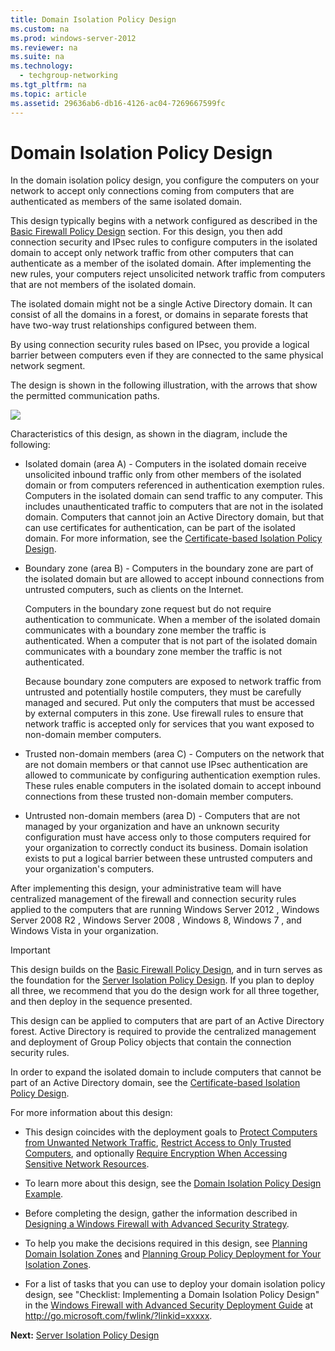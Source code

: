 ```yaml
---
title: Domain Isolation Policy Design
ms.custom: na
ms.prod: windows-server-2012
ms.reviewer: na
ms.suite: na
ms.technology: 
  - techgroup-networking
ms.tgt_pltfrm: na
ms.topic: article
ms.assetid: 29636ab6-db16-4126-ac04-7269667599fc
---
```

# Domain Isolation Policy Design
In the domain isolation policy design, you configure the computers on your network to accept only connections coming from computers that are authenticated as members of the same isolated domain.

This design typically begins with a network configured as described in the [Basic Firewall Policy Design](Basic-Firewall-Policy-Design.md) section. For this design, you then add connection security and IPsec rules to configure computers in the isolated domain to accept only network traffic from other computers that can authenticate as a member of the isolated domain. After implementing the new rules, your computers reject unsolicited network traffic from computers that are not members of the isolated domain.

The isolated domain might not be a single Active Directory domain. It can consist of all the domains in a forest, or domains in separate forests that have two-way trust relationships configured between them.

By using connection security rules based on IPsec, you provide a logical barrier between computers even if they are connected to the same physical network segment.

The design is shown in the following illustration, with the arrows that show the permitted communication paths.

![](../../../media/Domain-Isolation-Policy-Design/WFASDomainISOBoundary.gif)

Characteristics of this design, as shown in the diagram, include the following:

-   Isolated domain (area A) - Computers in the isolated domain receive unsolicited inbound traffic only from other members of the isolated domain or from computers referenced in authentication exemption rules. Computers in the isolated domain can send traffic to any computer. This includes unauthenticated traffic to computers that are not in the isolated domain. Computers that cannot join an Active Directory domain, but that can use certificates for authentication, can be part of the isolated domain. For more information, see the [Certificate-based Isolation Policy Design](Certificate-based-Isolation-Policy-Design.md).

-   Boundary zone (area B) - Computers in the boundary zone are part of the isolated domain but are allowed to accept inbound connections from untrusted computers, such as clients on the Internet.

    Computers in the boundary zone request but do not require authentication to communicate. When a member of the isolated domain communicates with a boundary zone member the traffic is authenticated. When a computer that is not part of the isolated domain communicates with a boundary zone member the traffic is not authenticated.

    Because boundary zone computers are exposed to network traffic from untrusted and potentially hostile computers, they must be carefully managed and secured. Put only the computers that must be accessed by external computers in this zone. Use firewall rules to ensure that network traffic is accepted only for services that you want exposed to non-domain member computers.

-   Trusted non-domain members (area C) - Computers on the network that are not domain members or that cannot use IPsec authentication are allowed to communicate by configuring authentication exemption rules. These rules enable computers in the isolated domain to accept inbound connections from these trusted non-domain member computers.

-   Untrusted non-domain members (area D) - Computers that are not managed by your organization and have an unknown security configuration must have access only to those computers required for your organization to correctly conduct its business. Domain isolation exists to put a logical barrier between these untrusted computers and your organization's computers.

After implementing this design, your administrative team will have centralized management of the firewall and connection security rules applied to the computers that are running  Windows Server 2012 ,  Windows Server 2008 R2 ,  Windows Server 2008 , Windows 8,  Windows 7 , and Windows Vista in your organization.

> [!IMPORTANT]
> This design builds on the [Basic Firewall Policy Design](Basic-Firewall-Policy-Design.md), and in turn serves as the foundation for the [Server Isolation Policy Design](Server-Isolation-Policy-Design.md). If you plan to deploy all three, we recommend that you do the design work for all three together, and then deploy in the sequence presented.

This design can be applied to computers that are part of an Active Directory forest. Active Directory is required to provide the centralized management and deployment of Group Policy objects that contain the connection security rules.

In order to expand the isolated domain to include computers that cannot be part of an Active Directory domain, see the [Certificate-based Isolation Policy Design](Certificate-based-Isolation-Policy-Design.md).

For more information about this design:

-   This design coincides with the deployment goals to [Protect Computers from Unwanted Network Traffic](Protect-Computers-from-Unwanted-Network-Traffic.md), [Restrict Access to Only Trusted Computers](Restrict-Access-to-Only-Trusted-Computers.md), and optionally [Require Encryption When Accessing Sensitive Network Resources](Require-Encryption-When-Accessing-Sensitive-Network-Resources.md).

-   To learn more about this design, see the [Domain Isolation Policy Design Example](Domain-Isolation-Policy-Design-Example.md).

-   Before completing the design, gather the information described in [Designing a Windows Firewall with Advanced Security Strategy](Designing-a-Windows-Firewall-with-Advanced-Security-Strategy.md).

-   To help you make the decisions required in this design, see [Planning Domain Isolation Zones](Planning-Domain-Isolation-Zones.md) and [Planning Group Policy Deployment for Your Isolation Zones](Planning-Group-Policy-Deployment-for-Your-Isolation-Zones.md).

-   For a list of tasks that you can use to deploy your domain isolation policy design, see "Checklist: Implementing a Domain Isolation Policy Design" in the [Windows Firewall with Advanced Security Deployment Guide](http://go.microsoft.com/fwlink/?linkid=xxxxx) at http://go.microsoft.com/fwlink/?linkid=xxxxx.

**Next:** [Server Isolation Policy Design](Server-Isolation-Policy-Design.md)


